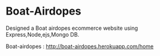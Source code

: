 # Boat-Airdopes

Designed a Boat airdopes ecommerce website using Express,Node,ejs,Mongo DB.

Boat-airdopes : http://boat-airdopes.herokuapp.com/home
